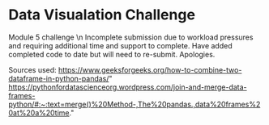 # Data Visualation Challenge

Module 5 challenge \n
Incomplete submission due to workload pressures and requiring additional time and support to complete.  Have added completed code to date but will need to re-submit.  Apologies.



Sources used:
https://www.geeksforgeeks.org/how-to-combine-two-dataframe-in-python-pandas/"
https://pythonfordatascienceorg.wordpress.com/join-and-merge-data-frames-python/#:~:text=merge()%20Method-,The%20pandas.,data%20frames%20at%20a%20time."

